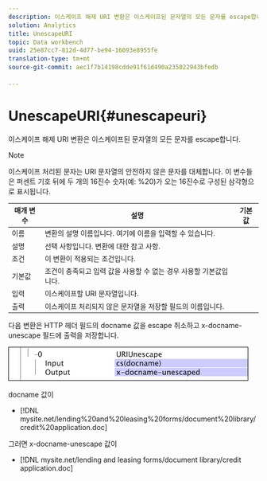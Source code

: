 ```yaml
---
description: 이스케이프 해제 URI 변환은 이스케이프된 문자열의 모든 문자를 escape합니다.
solution: Analytics
title: UnescapeURI
topic: Data workbench
uuid: 25e87cc7-812d-4d77-be94-16093e8955fe
translation-type: tm+mt
source-git-commit: aec1f7b14198cdde91f61d490a235022943bfedb

---
```



# UnescapeURI{#unescapeuri}

이스케이프 해제 URI 변환은 이스케이프된 문자열의 모든 문자를 escape합니다.

>[!NOTE]
>
>이스케이프 처리된 문자는 URI 문자열의 안전하지 않은 문자를 대체합니다. 이 변수들은 퍼센트 기호 뒤에 두 개의 16진수 숫자(예: %20)가 오는 16진수로 구성된 삼각형으로 표시됩니다.

| 매개 변수 | 설명 | 기본값 |
|---|---|---|
|  이름  | 변환의 설명 이름입니다. 여기에 이름을 입력할 수 있습니다. |  |
| 설명 | 선택 사항입니다. 변환에 대한 참고 사항. |  |
| 조건 | 이 변환이 적용되는 조건입니다. |  |
| 기본값 | 조건이 충족되고 입력 값을 사용할 수 없는 경우 사용할 기본값입니다. |  |
| 입력 | 이스케이프할 URI 문자열입니다. |  |
| 출력 | 이스케이프 처리되지 않은 문자열을 저장할 필드의 이름입니다. |  |

다음 변환은 HTTP 헤더 필드의 docname 값을 escape 취소하고 x-docname-unescape 필드에 출력을 저장합니다.

![](assets/cfg_TransformationType_UnescapeURI.png)

docname 값이

* [!DNL mysite.net/lending%20and%20leasing%20forms/document%20library/credit%20application.doc]

그러면 x-docname-unescape 값이

* [!DNL mysite.net/lending and leasing forms/document library/credit application.doc]

